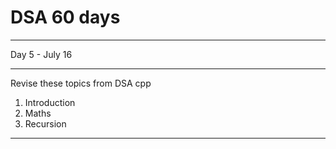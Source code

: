 # DSA 60 days 

<hr>
Day 5 - July 16
<hr>
Revise these topics from DSA cpp

1. Introduction
2. Maths
3. Recursion
<hr>
<!-- <img src="https://github.com/Sushreesatarupa/DSA-60Days/blob/main/Day05/20210714_014707_0000.png?raw=true"> -->
